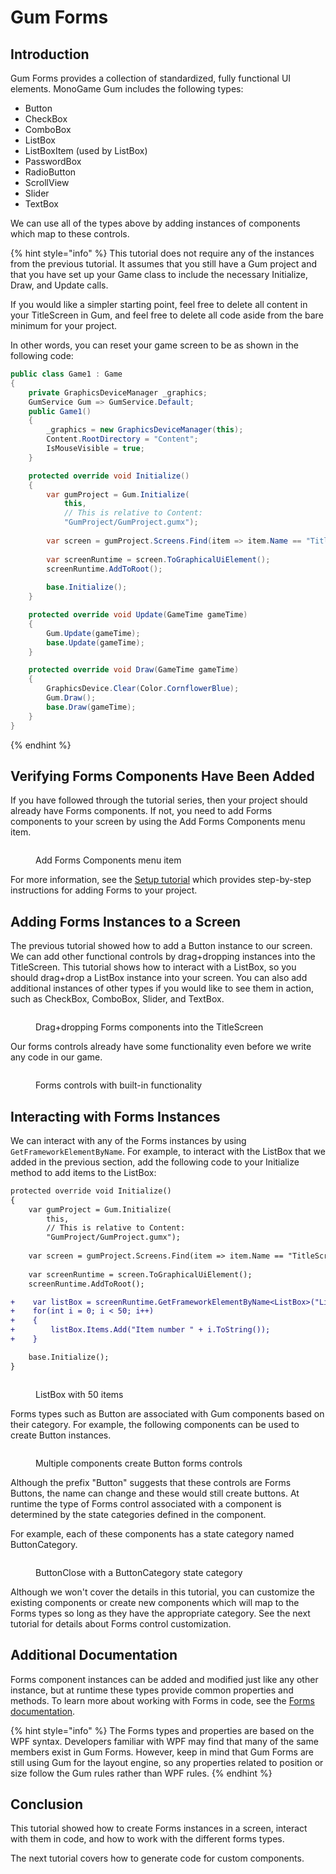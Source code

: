 # Gum Forms

## Introduction

Gum Forms provides a collection of standardized, fully functional UI elements. MonoGame Gum includes the following types:

* Button
* CheckBox
* ComboBox
* ListBox
* ListBoxItem (used by ListBox)
* PasswordBox
* RadioButton
* ScrollView
* Slider
* TextBox

We can use all of the types above by adding instances of components which map to these controls.

{% hint style="info" %}
This tutorial does not require any of the instances from the previous tutorial. It assumes that you still have a Gum project and that you have set up your Game class to include the necessary Initialize, Draw, and Update calls.

If you would like a simpler starting point, feel free to delete all content in your TitleScreen in Gum, and feel free to delete all code aside from the bare minimum for your project.

In other words, you can reset your game screen to be as shown in the following code:

```csharp
public class Game1 : Game
{
    private GraphicsDeviceManager _graphics;
    GumService Gum => GumService.Default;
    public Game1()
    {
        _graphics = new GraphicsDeviceManager(this);
        Content.RootDirectory = "Content";
        IsMouseVisible = true;
    }

    protected override void Initialize()
    {
        var gumProject = Gum.Initialize(
            this,
            // This is relative to Content:
            "GumProject/GumProject.gumx");
            
        var screen = gumProject.Screens.Find(item => item.Name == "TitleScreen");
        
        var screenRuntime = screen.ToGraphicalUiElement();
        screenRuntime.AddToRoot();
        
        base.Initialize();
    }

    protected override void Update(GameTime gameTime)
    {
        Gum.Update(gameTime);
        base.Update(gameTime);
    }

    protected override void Draw(GameTime gameTime)
    {
        GraphicsDevice.Clear(Color.CornflowerBlue);
        Gum.Draw();
        base.Draw(gameTime);
    }
}

```
{% endhint %}

## Verifying Forms Components Have Been Added

If you have followed through the tutorial series, then your project should already have Forms components. If not, you need to add Forms components to your screen by using the Add Forms Components menu item.

<figure><img src="../../../../.gitbook/assets/image (1) (1) (1) (1) (1).png" alt=""><figcaption><p>Add Forms Components menu item</p></figcaption></figure>

For more information, see the [Setup tutorial](setup.md#creating-a-new-gum-project) which provides step-by-step instructions for adding Forms to your project.

## Adding Forms Instances to a Screen

The previous tutorial showed how to add a Button instance to our screen. We can add other functional controls by drag+dropping instances into the TitleScreen. This tutorial shows how to interact with a ListBox, so you should drag+drop a ListBox instance into your screen. You can also add additional instances of other types if you would like to see them in action, such as CheckBox, ComboBox, Slider, and TextBox.

<figure><img src="../../../../.gitbook/assets/24_12 02 10.gif" alt=""><figcaption><p>Drag+dropping Forms components into the TitleScreen</p></figcaption></figure>

Our forms controls already have some functionality even before we write any code in our game.

<figure><img src="../../../../.gitbook/assets/24_12 03 46.gif" alt=""><figcaption><p>Forms controls with built-in functionality</p></figcaption></figure>

## Interacting with Forms Instances

We can interact with any of the Forms instances by using `GetFrameworkElementByName`. For example, to interact with the ListBox that we added in the previous section, add the following code to your Initialize method to add items to the ListBox:

```diff
protected override void Initialize()
{
    var gumProject = Gum.Initialize(
        this,
        // This is relative to Content:
        "GumProject/GumProject.gumx");      
        
    var screen = gumProject.Screens.Find(item => item.Name == "TitleScreen");
        
    var screenRuntime = screen.ToGraphicalUiElement();
    screenRuntime.AddToRoot();

+    var listBox = screenRuntime.GetFrameworkElementByName<ListBox>("ListBoxInstance");
+    for(int i = 0; i < 50; i++)
+    {
+        listBox.Items.Add("Item number " + i.ToString());
+    }

    base.Initialize();
}
```

<figure><img src="../../../../.gitbook/assets/24_12 10 48.gif" alt=""><figcaption><p>ListBox with 50 items</p></figcaption></figure>

Forms types such as Button are associated with Gum components based on their category. For example, the following components can be used to create Button instances.

<figure><img src="../../../../.gitbook/assets/image (105).png" alt=""><figcaption><p>Multiple components create Button forms controls</p></figcaption></figure>

Although the prefix "Button" suggests that these controls are Forms Buttons, the name can change and these would still create buttons. At runtime the type of Forms control associated with a component is determined by the state categories defined in the component.

For example, each of these components has a state category named ButtonCategory.

<figure><img src="../../../../.gitbook/assets/image (106).png" alt=""><figcaption><p>ButtonClose with a ButtonCategory state category</p></figcaption></figure>

Although we won't cover the details in this tutorial, you can customize the existing components or create new components which will map to the Forms types so long as they have the appropriate category. See the next tutorial for details about Forms control customization.

## Additional Documentation

Forms component instances can be added and modified just like any other instance, but at runtime these types provide common properties and methods. To learn more about working with Forms in code, see the [Forms documentation](../../gum-forms/controls/).

{% hint style="info" %}
The Forms types and properties are based on the WPF syntax. Developers familiar with WPF may find that many of the same members exist in Gum Forms. However, keep in mind that Gum Forms are still using Gum for the layout engine, so any properties related to position or size follow the Gum rules rather than WPF rules.
{% endhint %}

## Conclusion

This tutorial showed how to create Forms instances in a screen, interact with them in code, and how to work with the different forms types.

The next tutorial covers how to generate code for custom components.
